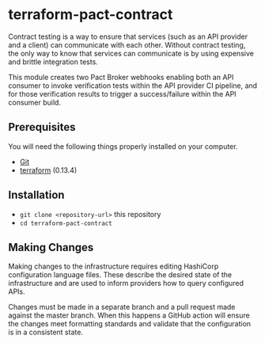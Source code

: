 # terraform-pact-contract

Contract testing is a way to ensure that services (such as an API
provider and a client) can communicate with each other. Without contract
testing, the only way to know that services can communicate is by using
expensive and brittle integration tests.

This module creates two Pact Broker webhooks enabling both an API consumer to
invoke verification tests within the API provider CI pipeline, and for those
verification results to trigger a success/failure within the API consumer
build.

## Prerequisites

You will need the following things properly installed on your computer.

* [Git](https://git-scm.com/)
* [terraform](https://www.terraform.io/) (0.13.4)

## Installation

* `git clone <repository-url>` this repository
* `cd terraform-pact-contract`

## Making Changes

Making changes to the infrastructure requires editing HashiCorp configuration
language files. These describe the desired state of the infrastructure and are
used to inform providers how to query configured APIs.

Changes must be made in a separate branch and a pull request made against the
master branch. When this happens a GitHub action will ensure the changes meet
formatting standards and validate that the configuration is in a consistent
state.
